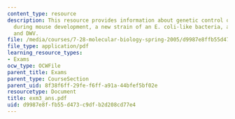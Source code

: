 ```yaml
---
content_type: resource
description: This resource provides information about genetic control of muscle formation
  during mouse development, a new strain of an E. coli-like bacteria, amino acid peptides,
  and DWV.
file: /media/courses/7-28-molecular-biology-spring-2005/d9987e8ffb55d473c9dfb2d208cd77e4_exm3_ans.pdf
file_type: application/pdf
learning_resource_types:
- Exams
ocw_type: OCWFile
parent_title: Exams
parent_type: CourseSection
parent_uid: 8f38f6ff-29fe-f6ff-a91a-44bfef5bf02e
resourcetype: Document
title: exm3_ans.pdf
uid: d9987e8f-fb55-d473-c9df-b2d208cd77e4
---
```

